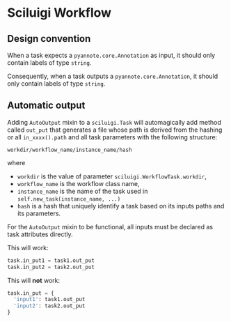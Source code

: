 # Sciluigi Workflow


## Design convention

When a task expects a `pyannote.core.Annotation` as input, it should only
contain labels of type `string`.

Consequently, when a task outputs a `pyannote.core.Annotation`, it should only
contain labels of type `string`.

## Automatic output

Adding `AutoOutput` mixin to a `sciluigi.Task` will automagically add method
called `out_put` that generates a file whose path is derived from the hashing
or all `in_xxxx().path` and all task parameters with the following structure:

```
workdir/workflow_name/instance_name/hash
```

where
  * `workdir` is the value of parameter `sciluigi.WorkflowTask.workdir`,
  * `workflow_name` is the workflow class name,
  * `instance_name` is the name of the task used in `self.new_task(instance_name, ...)`
  * `hash` is a hash that uniquely identify a task based on its inputs paths
  and its parameters.

For the `AutoOutput` mixin to be functional, all inputs must be declared as
task attributes directly.

This will work:

```python
task.in_put1 = task1.out_put
task.in_put2 = task2.out_put
```

This will **not** work:

```python
task.in_put = {
  'input1': task1.out_put
  'input2': task2.out_put
}
```
